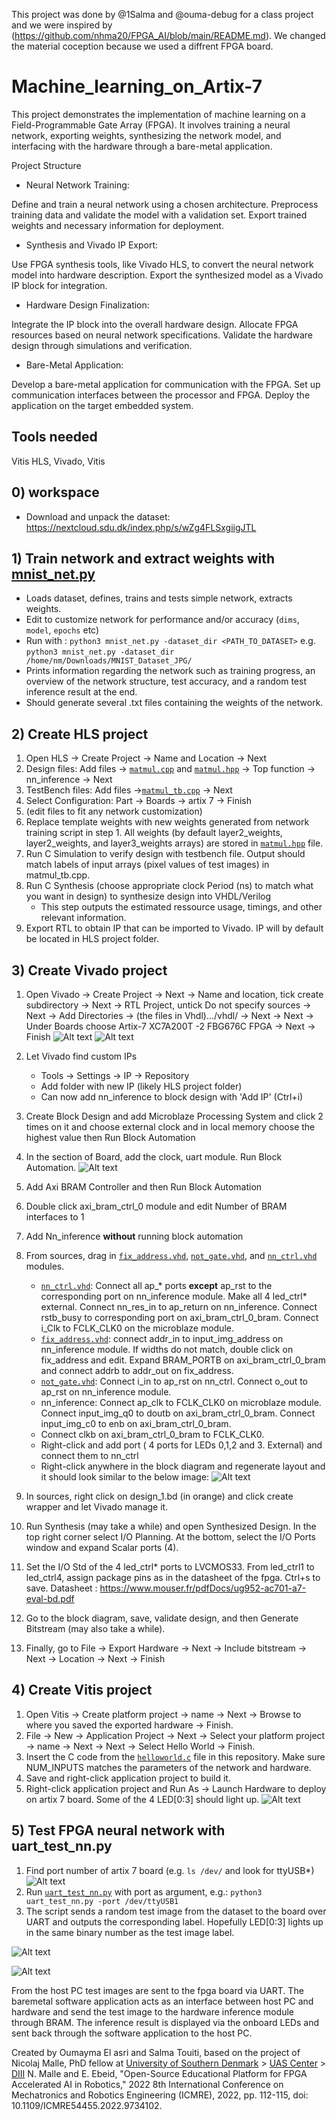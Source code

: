  This project was done by @1Salma and @ouma-debug for a class project and we were inspired by (https://github.com/nhma20/FPGA_AI/blob/main/README.md). We changed the material coception because we used a diffrent FPGA board.

# Machine_learning_on_Artix-7
This project demonstrates the implementation of machine learning on a Field-Programmable Gate Array (FPGA).
It involves training a neural network, exporting weights, synthesizing the network model, and interfacing with the hardware through a bare-metal application.

Project Structure

- Neural Network Training:

Define and train a neural network using a chosen architecture.
Preprocess training data and validate the model with a validation set.
Export trained weights and necessary information for deployment.

- Synthesis and Vivado IP Export:

Use FPGA synthesis tools, like Vivado HLS, to convert the neural network model into hardware description.
Export the synthesized model as a Vivado IP block for integration.

- Hardware Design Finalization:

Integrate the IP block into the overall hardware design.
Allocate FPGA resources based on neural network specifications.
Validate the hardware design through simulations and verification.

- Bare-Metal Application:

Develop a bare-metal application for communication with the FPGA.
Set up communication interfaces between the processor and FPGA.
Deploy the application on the target embedded system.



## Tools needed
Vitis HLS, Vivado, Vitis 


## 0)  workspace
- Download and unpack the dataset: https://nextcloud.sdu.dk/index.php/s/wZg4FLSxgiigJTL

## 1) Train network and extract weights with [mnist_net.py](/python/mnist_net.py)
- Loads dataset, defines, trains and tests simple network, extracts weights.
- Edit to customize network for performance and/or accuracy (`dims`, `model`, `epochs` etc)
- Run with : `python3 mnist_net.py -dataset_dir <PATH_TO_DATASET>` e.g. `python3 mnist_net.py -dataset_dir /home/nm/Downloads/MNIST_Dataset_JPG/`
- Prints information regarding the network such as training progress, an overview of the network structure, test accuracy, and a random test inference result at the end.
- Should generate several .txt files containing the weights of the network.


## 2) Create HLS project
1. Open HLS -> Create Project -> Name and Location -> Next
2. Design files: Add files -> [``matmul.cpp``](/Hls/matmul.cpp) and [``matmul.hpp``](/Hls/matmul.hpp) -> Top function -> nn_inference -> Next
3. TestBench files: Add files ->[``matmul_tb.cpp``](/Hhls/matmul_tb.cpp) -> Next
4. Select Configuration: Part -> Boards -> artix 7 -> Finish
5. (edit files to fit any network customization)
6. Replace template weights with new weights generated from network training script in step 1. All weights (by default layer2_weights, layer2_weights, and layer3_weights arrays) are stored in [``matmul.hpp``](/Hls/matmul.hpp) file.
7. Run C Simulation to verify design with testbench file. Output should match labels of input arrays (pixel values of test images) in matmul_tb.cpp.
8. Run C Synthesis (choose appropriate clock Period (ns) to match what you want in design) to synthesize design into VHDL/Verilog
   - This step outputs the estimated ressource usage, timings, and other relevant information.
9. Export RTL to obtain IP that can be imported to Vivado. IP will by default be located in HLS project folder.


## 3) Create Vivado project
1. Open Vivado -> Create Project -> Next -> Name and location, tick create subdirectory -> Next -> RTL Project, untick Do not specify sources -> Next -> Add Directories -> (the files in Vhdl).../vhdl/ -> Next -> Next -> Under Boards choose Artix-7 XC7A200T -2 FBG676C FPGA -> Next -> Finish
![Alt text](images/fpgavivado1.jpeg)
![Alt text](images/fpgavivado2.jpeg)
2. Let Vivado find custom IPs
   - Tools -> Settings -> IP -> Repository
   - Add folder with new IP (likely HLS project folder)
   - Can now add nn_inference to block design with 'Add IP' (Ctrl+i)
3. Create Block Design and add Microblaze Processing System and click 2 times on it and choose external clock and in local memory choose the highest value then Run Block Automation
4. In the section of Board, add the clock, uart module. Run Block Automation.
![Alt text](images/vivado2.jpeg)
5. Add Axi BRAM Controller and then Run Block Automation
6. Double click axi_bram_ctrl_0 module and edit Number of BRAM interfaces to 1
7. Add Nn_inference **without** running block automation
8. From sources, drag in [``fix_address.vhd``](/vhdl/fix_address.vhd), [``not_gate.vhd``](/vhdl/not_gate.vhd), and [``nn_ctrl.vhd``](/vhdl/nn_ctrl.vhd) modules. 
   - [``nn_ctrl.vhd``](/src/vhdl/nn_ctrl.vhd): Connect all ap_* ports **except** ap_rst to the corresponding port on nn_inference module. Make all 4 led_ctrl* external. Connect nn_res_in to ap_return on nn_inference. Connect rstb_busy to corresponding port on axi_bram_ctrl_0_bram. Connect i_Clk to FCLK_CLK0 on the microblaze module.
   - [``fix_address.vhd``](/src/vhdl/fix_address.vhd): connect addr_in to input_img_address on nn_inference module. If widths do not match, double click on fix_address and edit. Expand BRAM_PORTB on axi_bram_ctrl_0_bram and connect addrb to addr_out on fix_address.
   - [``not_gate.vhd``](/src/vhdl/not_gate.vhd): Connect i_in to ap_rst on nn_ctrl. Connect o_out to ap_rst on nn_inference module.
   - nn_inference: Connect ap_clk to FCLK_CLK0 on microblaze module. Connect input_img_q0 to doutb on axi_bram_ctrl_0_bram. Connect input_img_c0 to enb on axi_bram_ctrl_0_bram.
   - Connect clkb on axi_bram_ctrl_0_bram to FCLK_CLK0.
   - Right-click and add port ( 4 ports for LEDs 0,1,2 and 3. External) and connect them to nn_ctrl
   - Right-click anywhere in the block diagram and regenerate layout and it should look similar to the below image:
![Alt text](images/vivado.jpeg)

9. In sources, right click on design_1.bd (in orange) and click create wrapper and let Vivado manage it.
10. Run Synthesis (may take a while) and open Synthesized Design. In the top right corner select I/O Planning. At the bottom, select the I/O Ports window and expand Scalar ports (4).
11. Set the I/O Std of the 4 led_ctrl* ports to LVCMOS33. From led_ctrl1 to led_ctrl4, assign package pins as in the datasheet of the fpga. Ctrl+s to save.
Datasheet : https://www.mouser.fr/pdfDocs/ug952-ac701-a7-eval-bd.pdf
12. Go to the block diagram, save, validate design, and then Generate Bitstream (may also take a while).
13. Finally, go to File -> Export Hardware -> Next -> Include bitstream -> Next -> Location -> Next -> Finish


## 4) Create Vitis project
1. Open Vitis -> Create platform project -> name -> Next -> Browse to where you saved the exported hardware -> Finish.
2. File -> New -> Application Project -> Next -> Select your platform project -> name -> Next -> Next -> Select Hello World -> Finish. 
3. Insert the C code from the [``helloworld.c``](/src/vitis/helloworld.c) file in this repository. Make sure NUM_INPUTS matches the parameters of the network and hardware. 
4. Save and right-click application project to build it. 
5. Right-click application project and Run As -> Launch Hardware to deploy on artix 7 board. Some of the 4 LED[0:3] should light up. 
![Alt text](images/vitis.jpeg)
## 5) Test FPGA neural network with uart_test_nn.py
1. Find port number of artix 7 board (e.g. `ls /dev/` and look for ttyUSB*)
![Alt text](images/testing-code.jpeg)
2. Run [``uart_test_nn.py``](/python/uart_test_nn.py) with port as argument, e.g.: `python3 uart_test_nn.py -port /dev/ttyUSB1`
3. The script sends a random test image from the dataset to the board over UART and outputs the corresponding label. Hopefully LED[0:3] lights up in the same binary number as the test image label.


![Alt text](images/result.jpeg)

![Alt text](images/result.gif)



From the host PC test images are sent to the fpga board via UART. The baremetal software application acts as an interface between host PC and hardware and send the test image to the hardware inference module through BRAM. The inference result is displayed via the onboard LEDs and sent back through the software application to the host PC.



Created by Oumayma El asri and Salma Touiti, based on the project of Nicolaj Malle, PhD fellow at [University of Southern Denmark](https://www.sdu.dk/en) > [UAS Center](https://www.sdu.dk/en/forskning/sduuascenter) > [DIII](https://www.sdu.dk/en/forskning/sduuascenter/researchareas/diii)
N. Malle and E. Ebeid, "Open-Source Educational Platform for FPGA Accelerated AI in Robotics," 2022 8th International Conference on Mechatronics and Robotics Engineering (ICMRE), 2022, pp. 112-115, doi: 10.1109/ICMRE54455.2022.9734102.
